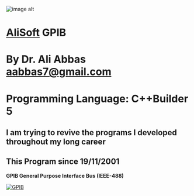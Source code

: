 ![image alt](https://github.com/aabbas77-web/AliSoft/blob/main/AliSoft128Transparent.png)
# [AliSoft](https://hodhods.com) GPIB
# By Dr. Ali Abbas aabbas7@gmail.com
# Programming Language: C++Builder 5
## I am trying to revive the programs I developed throughout my long career
## This Program since 19/11/2001

**GPIB General Purpose Interface Bus (IEEE-488)**

[![GPIB](https://github.com/aabbas77-web/GPIB/releases/download/FirstRelease/GPIBVideo.png)](https://www.youtube.com/watch?v=xOwD8NKg0nE)


